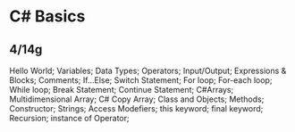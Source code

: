 # C# Basics

## 4/14g

Hello World;
Variables;
Data Types;
Operators;
Input/Output;
Expressions & Blocks;
Comments;
If...Else;
Switch Statement;
For loop;
For-each loop;
While loop;
Break Statement;
Continue Statement;
C#Arrays;
Multidimensional Array;
C# Copy Array;
Class and Objects;
Methods;
Constructor;
Strings;
Access Modefiers;
this keyword;
final keyword;
Recursion;
instance of Operator;
